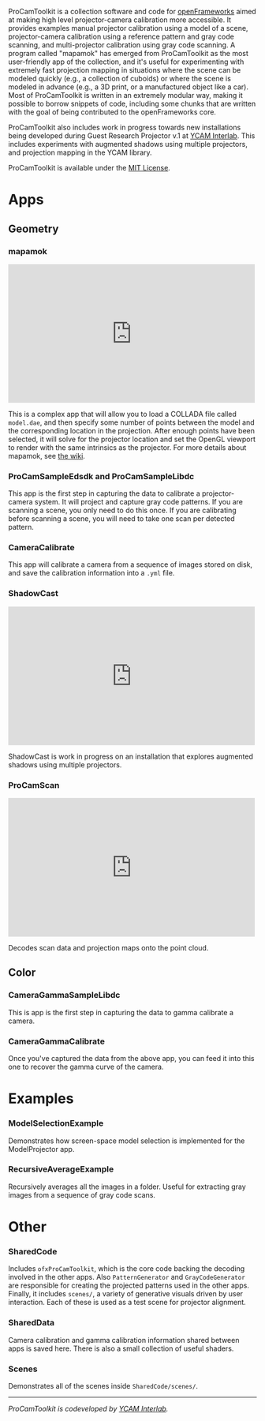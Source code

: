 ProCamToolkit is a collection software and code for [openFrameworks](http://openframeworks.cc/) aimed at making high level projector-camera calibration more accessible. It provides examples manual projector calibration using a model of a scene, projector-camera calibration using a reference pattern and gray code scanning, and multi-projector calibration using gray code scanning. A program called "mapamok" has emerged from ProCamToolkit as the most user-friendly app of the collection, and it's useful for experimenting with extremely fast projection mapping in situations where the scene can be modeled quickly (e.g., a collection of cuboids) or where the scene is modeled in advance (e.g., a 3D print, or a manufactured object like a car). Most of ProCamToolkit is written in an extremely modular way, making it possible to borrow snippets of code, including some chunks that are written with the goal of being contributed to the openFrameworks core.

ProCamToolkit also includes work in progress towards new installations being developed during Guest Research Projector v.1 at [YCAM Interlab](http://interlab.ycam.jp/en/). This includes experiments with augmented shadows using multiple projectors, and projection mapping in the YCAM library.

ProCamToolkit is available under the [MIT License](https://secure.wikimedia.org/wikipedia/en/wiki/Mit_license).

# Apps

## Geometry

### mapamok

<iframe src="http://player.vimeo.com/video/35939205?title=0&amp;byline=0&amp;portrait=0" width="500" height="281" frameborder="0" webkitAllowFullScreen mozallowfullscreen allowFullScreen></iframe>

This is a complex app that will allow you to load a COLLADA file called `model.dae`, and then specify some number of points between the model and the corresponding location in the projection. After enough points have been selected, it will solve for the projector location and set the OpenGL viewport to render with the same intrinsics as the projector. For more details about mapamok, see [the wiki](https://github.com/YCAMInterlab/ProCamToolkit/wiki).

### ProCamSampleEdsdk and ProCamSampleLibdc

This app is the first step in capturing the data to calibrate a projector-camera system. It will project and capture gray code patterns. If you are scanning a scene, you only need to do this once. If you are calibrating before scanning a scene, you will need to take one scan per detected pattern.

### CameraCalibrate

This app will calibrate a camera from a sequence of images stored on disk, and save the calibration information into a `.yml` file.

### ShadowCast

<iframe src="http://player.vimeo.com/video/35992437?title=0&amp;byline=0&amp;portrait=0" width="500" height="281" frameborder="0" webkitAllowFullScreen mozallowfullscreen allowFullScreen></iframe>

ShadowCast is work in progress on an installation that explores augmented shadows using multiple projectors.

### ProCamScan

<iframe src="http://player.vimeo.com/video/34272491?title=0&amp;byline=0&amp;portrait=0" width="500" height="281" frameborder="0" webkitAllowFullScreen mozallowfullscreen allowFullScreen></iframe>

Decodes scan data and projection maps onto the point cloud.

## Color

### CameraGammaSampleLibdc

This is app is the first step in capturing the data to gamma calibrate a camera.

### CameraGammaCalibrate

Once you've captured the data from the above app, you can feed it into this one to recover the gamma curve of the camera.

# Examples

### ModelSelectionExample

Demonstrates how screen-space model selection is implemented for the ModelProjector app.

### RecursiveAverageExample

Recursively averages all the images in a folder. Useful for extracting gray images from a sequence of gray code scans.

# Other

### SharedCode

Includes `ofxProCamToolkit`, which is the core code backing the decoding involved in the other apps. Also `PatternGenerator` and `GrayCodeGenerator` are responsible for creating the projected patterns used in the other apps. Finally, it includes `scenes/`, a variety of generative visuals driven by user interaction. Each of these is used as a test scene for projector alignment.

### SharedData

Camera calibration and gamma calibration information shared between apps is saved here. There is also a small collection of useful shaders.

### Scenes

Demonstrates all of the scenes inside `SharedCode/scenes/`.

- - --

*ProCamToolkit is codeveloped by [YCAM Interlab](http://interlab.ycam.jp/en/).*